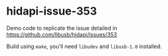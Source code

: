 # hidapi-issue-353

Demo code to replicate the issue detailed in <https://github.com/libusb/hidapi/issues/353>

Build using `make`, you'll need `libudev` and `libusb-1.0` installed.
